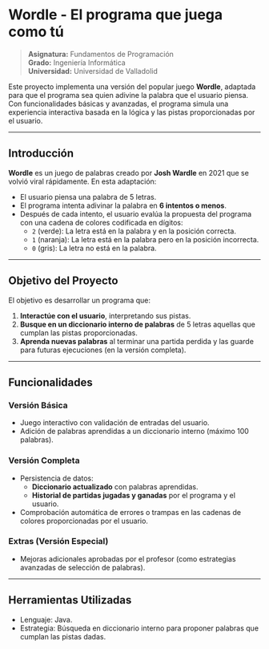 # Wordle - El programa que juega como tú

> **Asignatura:** Fundamentos de Programación  
> **Grado:** Ingeniería Informática  
> **Universidad:** Universidad de Valladolid  

Este proyecto implementa una versión del popular juego **Wordle**, adaptada para que el programa sea quien adivine la palabra que el usuario piensa. Con funcionalidades básicas y avanzadas, el programa simula una experiencia interactiva basada en la lógica y las pistas proporcionadas por el usuario.

---

## Introducción

**Wordle** es un juego de palabras creado por **Josh Wardle** en 2021 que se volvió viral rápidamente. En esta adaptación:
- El usuario piensa una palabra de 5 letras.
- El programa intenta adivinar la palabra en **6 intentos o menos**.
- Después de cada intento, el usuario evalúa la propuesta del programa con una cadena de colores codificada en dígitos:
  - `2` (verde): La letra está en la palabra y en la posición correcta.
  - `1` (naranja): La letra está en la palabra pero en la posición incorrecta.
  - `0` (gris): La letra no está en la palabra.

---

## Objetivo del Proyecto

El objetivo es desarrollar un programa que:
1. **Interactúe con el usuario**, interpretando sus pistas.
2. **Busque en un diccionario interno de palabras** de 5 letras aquellas que cumplan las pistas proporcionadas.
3. **Aprenda nuevas palabras** al terminar una partida perdida y las guarde para futuras ejecuciones (en la versión completa).

---

## Funcionalidades

### Versión Básica
- Juego interactivo con validación de entradas del usuario.
- Adición de palabras aprendidas a un diccionario interno (máximo 100 palabras).

### Versión Completa
- Persistencia de datos:
  - **Diccionario actualizado** con palabras aprendidas.
  - **Historial de partidas jugadas y ganadas** por el programa y el usuario.
- Comprobación automática de errores o trampas en las cadenas de colores proporcionadas por el usuario.

### Extras (Versión Especial)
- Mejoras adicionales aprobadas por el profesor (como estrategias avanzadas de selección de palabras).

---

## Herramientas Utilizadas
- Lenguaje: Java.
- Estrategia: Búsqueda en diccionario interno para proponer palabras que cumplan las pistas dadas.
